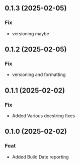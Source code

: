 ## 0.1.3 (2025-02-05)

### Fix

- versioning maybe

## 0.1.2 (2025-02-05)

### Fix

- versioning and formatting

## 0.1.1 (2025-02-02)

### Fix

- Added Various docstring fixes

## 0.1.0 (2025-02-02)

### Feat

- Added Build Date reporting
